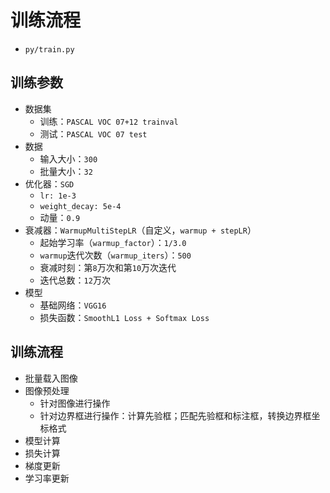 
# 训练流程

* `py/train.py`

## 训练参数

* 数据集
    * 训练：`PASCAL VOC 07+12 trainval`
    * 测试：`PASCAL VOC 07 test`
* 数据
    * 输入大小：`300`
    * 批量大小：`32`
* 优化器：`SGD`
    * `lr: 1e-3`
    * `weight_decay: 5e-4`
    * 动量：`0.9`
* 衰减器：`WarmupMultiStepLR`（自定义，`warmup + stepLR`）
    * 起始学习率（`warmup_factor`）：`1/3.0`
    * `warmup`迭代次数（`warmup_iters`）：`500`
    * 衰减时刻：第`8`万次和第`10`万次迭代
    * 迭代总数：`12`万次
* 模型
    * 基础网络：`VGG16`
    * 损失函数：`SmoothL1 Loss + Softmax Loss`

## 训练流程

* 批量载入图像
* 图像预处理
    * 针对图像进行操作
    * 针对边界框进行操作：计算先验框；匹配先验框和标注框，转换边界框坐标格式
* 模型计算
* 损失计算
* 梯度更新
* 学习率更新